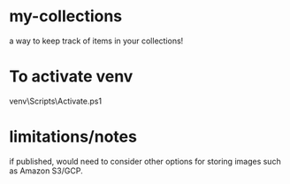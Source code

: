 # my-collections
a way to keep track of items in your collections!

# To activate venv
venv\Scripts\Activate.ps1

# limitations/notes
if published, would need to consider other options for storing images such as Amazon S3/GCP.